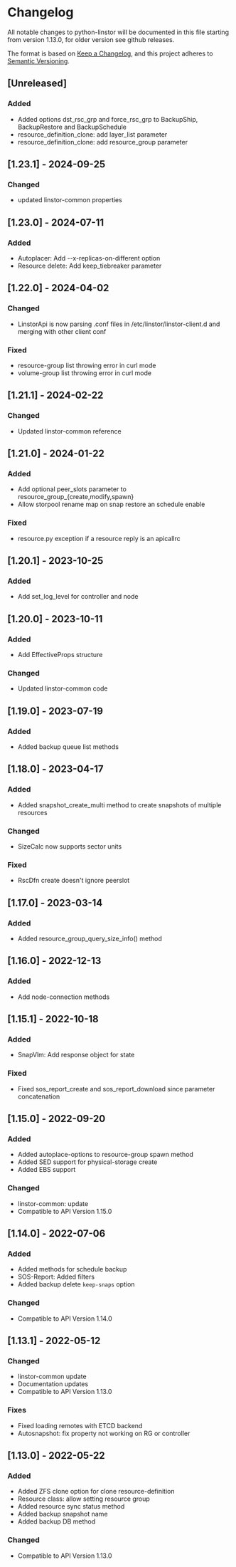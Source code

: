 # Changelog

All notable changes to python-linstor will be documented in this file starting from version 1.13.0,
for older version see github releases.

The format is based on [Keep a Changelog](https://keepachangelog.com/en/1.0.0/),
and this project adheres to [Semantic Versioning](https://semver.org/spec/v2.0.0.html).

## [Unreleased]

### Added

- Added options dst_rsc_grp and force_rsc_grp to BackupShip, BackupRestore and BackupSchedule
- resource_definition_clone: add layer_list parameter
- resource_definition_clone: add resource_group parameter

## [1.23.1] - 2024-09-25

### Changed
- updated linstor-common properties

## [1.23.0] - 2024-07-11

### Added

- Autoplacer: Add --x-replicas-on-different option
- Resource delete: Add keep_tiebreaker parameter

## [1.22.0] - 2024-04-02

### Changed
- LinstorApi is now parsing .conf files in /etc/linstor/linstor-client.d and merging with other client conf

### Fixed
- resource-group list throwing error in curl mode
- volume-group list throwing error in curl mode

## [1.21.1] - 2024-02-22

### Changed

- Updated linstor-common reference

## [1.21.0] - 2024-01-22

### Added

- Add optional peer_slots parameter to resource_group_{create,modify,spawn}
- Allow storpool rename map on snap restore an schedule enable

### Fixed

- resource.py exception if a resource reply is an apicallrc

## [1.20.1] - 2023-10-25

### Added

- Add set_log_level for controller and node

## [1.20.0] - 2023-10-11

### Added

- Add EffectiveProps structure

### Changed

- Updated linstor-common code

## [1.19.0] - 2023-07-19

### Added

- Added backup queue list methods 

## [1.18.0] - 2023-04-17

### Added

- Added snapshot_create_multi method to create snapshots of multiple resources

### Changed

- SizeCalc now supports sector units

### Fixed

- RscDfn create doesn't ignore peerslot

## [1.17.0] - 2023-03-14

### Added

- Added resource_group_query_size_info() method

## [1.16.0] - 2022-12-13

### Added

- Add node-connection methods

## [1.15.1] - 2022-10-18

### Added

- SnapVlm: Add response object for state

### Fixed

- Fixed sos_report_create and sos_report_download since parameter concatenation


## [1.15.0] - 2022-09-20

### Added

- Added autoplace-options to resource-group spawn method
- Added SED support for physical-storage create
- Added EBS support

### Changed

- linstor-common: update
- Compatible to API Version 1.15.0

## [1.14.0] - 2022-07-06

### Added

- Added methods for schedule backup
- SOS-Report: Added filters
- Added backup delete `keep-snaps` option

### Changed

- Compatible to API Version 1.14.0

## [1.13.1] - 2022-05-12

### Changed

- linstor-common update
- Documentation updates
- Compatible to API Version 1.13.0

### Fixes

- Fixed loading remotes with ETCD backend
- Autosnapshot: fix property not working on RG or controller

## [1.13.0] - 2022-05-22

### Added

- Added ZFS clone option for clone resource-definition
- Resource class: allow setting resource group
- Added resource sync status method
- Added backup snapshot name
- Added backup DB method

### Changed

- Compatible to API Version 1.13.0
